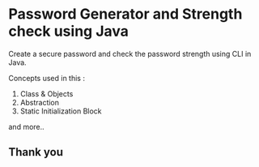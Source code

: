 # Password Generator and Strength check using Java
Create a secure password and check the password strength using CLI in Java. 


Concepts used in this : 

1. Class & Objects
2. Abstraction
3. Static Initialization Block

and more..



## Thank you